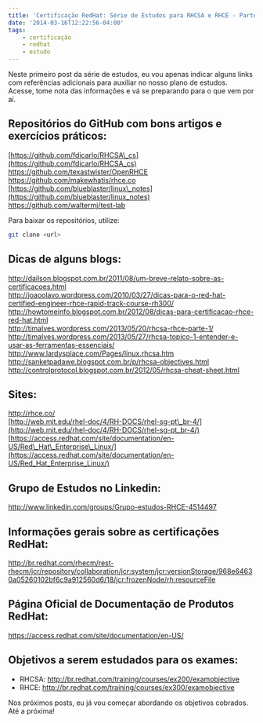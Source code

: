 ```yaml
---
title: 'Certificação RedHat: Série de Estudos para RHCSA e RHCE - Parte 1'
date: '2014-03-16T12:22:56-04:00'
tags:
    - certificação
    - redhat
    - estudo
---
```


Neste primeiro post da série de estudos, eu vou apenas indicar alguns links com referências adicionais para auxiliar no nosso plano de estudos. Acesse, tome nota das informações e vá se preparando para o que vem por aí.

## Repositórios do GitHub com bons artigos e exercícios práticos:

[https://github.com/fdicarlo/RHCSA\_cs](https://github.com/fdicarlo/RHCSA_cs)  
<https://github.com/texastwister/OpenRHCE>  
<https://github.com/makewhatis/rhce.co>  
[https://github.com/blueblaster/linux\_notes](https://github.com/blueblaster/linux_notes)  
<https://github.com/waltermj/test-lab>

Para baixar os repositórios, utilize:

```bash
git clone <url>
```

## Dicas de alguns blogs:

<http://dailson.blogspot.com.br/2011/08/um-breve-relato-sobre-as-certificacoes.html>  
<http://joaoolavo.wordpress.com/2010/03/27/dicas-para-o-red-hat-certified-engineer-rhce-rapid-track-course-rh300/>  
<http://howtomeinfo.blogspot.com.br/2012/08/dicas-para-certificacao-rhce-red-hat.html>  
<http://timalves.wordpress.com/2013/05/20/rhcsa-rhce-parte-1/>  
<http://timalves.wordpress.com/2013/05/27/rhcsa-topico-1-entender-e-usar-as-ferramentas-essenciais/>  
<http://www.lardysplace.com/Pages/linux.rhcsa.htm>  
<http://sanketpadawe.blogspot.com.br/p/rhcsa-objectives.html>  
<http://controlprotocol.blogspot.com.br/2012/05/rhcsa-cheat-sheet.html>

## Sites:

<http://rhce.co/>  
[http://web.mit.edu/rhel-doc/4/RH-DOCS/rhel-sg-pt\_br-4/](http://web.mit.edu/rhel-doc/4/RH-DOCS/rhel-sg-pt_br-4/)  
[https://access.redhat.com/site/documentation/en-US/Red\_Hat\_Enterprise\_Linux/](https://access.redhat.com/site/documentation/en-US/Red_Hat_Enterprise_Linux/)

## Grupo de Estudos no Linkedin:

<http://www.linkedin.com/groups/Grupo-estudos-RHCE-4514497>

## Informações gerais sobre as certificações RedHat:

<http://br.redhat.com/rhecm/rest-rhecm/jcr/repository/collaboration/jcr:system/jcr:versionStorage/968e64630a05260102bf6c9a912560d6/18/jcr:frozenNode/rh:resourceFile>

## Página Oficial de Documentação de Produtos RedHat:

<https://access.redhat.com/site/documentation/en-US/>

## Objetivos a serem estudados para os exames:

- RHCSA: <http://br.redhat.com/training/courses/ex200/examobjective>
- RHCE: <http://br.redhat.com/training/courses/ex300/examobjective>

Nos próximos posts, eu já vou começar abordando os objetivos cobrados. Até a próxima!

